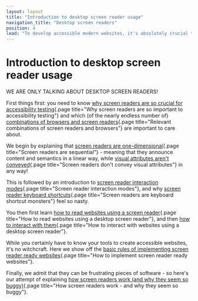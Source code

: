```yaml
---
layout: layout
title: "Introduction to desktop screen reader usage"
navigation_title: "Desktop screen readers"
position: 4
lead: "To develop accessible modern websites, it's absolutely crucial to have basic skills in both reading and interacting with websites using desktop screen readers. In this chapter, you will learn everything you need to know about using a screen reader to browse the web."
---
```


# Introduction to desktop screen reader usage

WE ARE ONLY TALKING ABOUT DESKTOP SCREEN READERS!

First things first: you need to know [why screen readers are so crucial for accessibility testing](/knowledge/desktop-screen-readers/why){.page title="Why screen readers are so important to accessibility testing"} and which (of the nearly endless number of) [combinations of browsers and screen readers](/knowledge/desktop-screen-readers/relevant-combos){.page title="Relevant combinations of screen readers and browsers"} are important to care about.

We begin by explaining that [screen readers are one-dimensional](/knowledge/desktop-screen-readers/sequential){.page title="Screen readers are sequential"} - meaning that they announce content and semantics in a linear way, while [visual attributes aren't conveyed](/knowledge/desktop-screen-readers/no-visual-attributes){.page title="Screen readers don't convey visual attributes"} in any way!

This is followed by an introduction to [screen reader interaction modes](/knowledge/desktop-screen-readers/interaction-modes){.page title="Screen reader interaction modes"}, and why [screen reader keyboard shortcuts](/knowledge/desktop-screen-readers/shortcut-monsters){.page title="Screen readers are keyboard shortcut monsters"} feel so nasty.

You then first learn [how to read websites using a screen reader](/knowledge/desktop-screen-readers/reading-websites){.page title="How to read websites using a desktop screen reader"}, and then [how to interact with them](/knowledge/desktop-screen-readers/interacting-with-websites){.page title="How to interact with websites using a desktop screen reader"}.

While you certainly have to know your tools to create accessible websites, it's no witchcraft. Here we show off the [basic rules of implementing screen reader ready websites](/knowledge/desktop-screen-readers/how-to-implement){.page title="How to implement screen reader ready websites"}.

Finally, we admit that they can be frustrating pieces of software - so here's our attempt of explaining [how screen readers work (and why they seem so buggy)](/knowledge/desktop-screen-readers/so-buggy){.page title="How screen readers work - and why they seem so buggy"}.